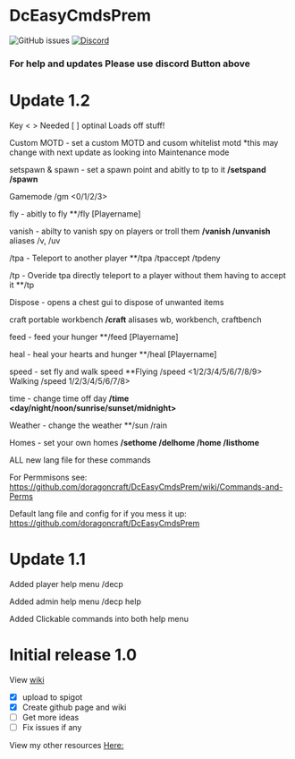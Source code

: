 
# DcEasyCmdsPrem
![GitHub issues](https://img.shields.io/github/issues/doragoncraft/DcEasyCmdsPrem.svg?style=for-the-badge)
[![Discord](https://img.shields.io/discord/381442112400523264.svg?style=for-the-badge)](https://discordapp.com/invite/VMx9JmY)

### For help and updates Please use discord Button above

# Update 1.2

Key < > Needed [ ] optinal 
  Loads off stuff!
  
  Custom MOTD - set a custom MOTD and cusom whitelist motd *this may change with next update as looking into Maintenance mode
  
  setspawn & spawn - set a spawn point and abitly to tp to it **/setspand /spawn**
  
  Gamemode /gm <0/1/2/3>
  
  fly - abitly to fly **/fly [Playername]
  
  vanish - abilty to vanish spy on players or troll them **/vanish /unvanish** aliases /v, /uv
  
  /tpa - Teleport to another player **/tpa <Player name> /tpaccept <Playername> /tpdeny <Playername>
  
  /tp - Overide tpa directly teleport to a player without them having to accept it **/tp <Playername>
  
  Dispose - opens a chest gui to dispose of unwanted items 
  
  craft portable workbench **/craft** alisases wb, workbench, craftbench
  
  feed - feed your hunger **/feed [Playername]
  
  heal - heal your hearts and  hunger **/heal [Playername]
  
  speed - set fly and walk speed **Flying /speed <1/2/3/4/5/6/7/8/9> Walking /speed 1/2/3/4/5/6/7/8>
  
  time - change time off day **/time <day/night/noon/sunrise/sunset/midnight>**
  
  Weather - change the weather **/sun /rain
  
  Homes - set your own homes **/sethome /delhome /home <home name> /listhome**
  
  ALL new lang file for these commands
  
  
  For Permmisons see: https://github.com/doragoncraft/DcEasyCmdsPrem/wiki/Commands-and-Perms
  
  Default lang file and config for if you mess it up: https://github.com/doragoncraft/DcEasyCmdsPrem


# Update 1.1

  Added player help menu /decp

  Added admin help menu /decp help

  Added Clickable commands into both help menu


# Initial release 1.0
View [wiki](https://github.com/doragoncraft/DcEasyCmdsPrem/wiki)

- [x] upload to spigot 
- [x] Create github page and wiki
- [ ] Get more ideas
- [ ] Fix issues if any

View my other resources [Here:](https://www.spigotmc.org/resources/authors/doragoncraft.126499/)
